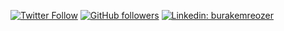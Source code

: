 <!-- <img src="cover.gif" width="600" height="213"></img> -->

<!-- ![](https://komarev.com/ghpvc/?username=bubabi&color=green) -->
[![Twitter Follow](https://img.shields.io/twitter/follow/burakemreozer?label=Follow)](https://twitter.com/burakemreozer?lang=en)
[![GitHub followers](https://img.shields.io/github/followers/bubabi?label=Follow&style=social)](https://github.com/bubabi)
[![Linkedin: burakemreozer](https://img.shields.io/badge/-Follow-blue?style=flat-square&logo=Linkedin&logoColor=white&link=https://www.linkedin.com/in/burakemreozer/)](https://www.linkedin.com/in/burakemreozer/)

<!--
[![Mail Badge](https://img.shields.io/badge/burakemreozer@gmail.com-c14438?style=for-the-badge&logo=Gmail&logoColor=white&link=mailto:burakemreozer@gmail.com)](mailto:burakemreozer@gmail.com)

[![](https://img.shields.io/badge/linkedin-%230077B5.svg?&style=for-the-badge&logo=linkedin&logoColor=white)](https://www.linkedin.com/in/burakemreozer/) 

![Visitor Count](https://profile-counter.glitch.me/bubabi/count.svg)


Here are some ideas to get you started:

- 🔭 I’m currently working on ...
- 🌱 I’m currently learning ...
- 👯 I’m looking to collaborate on ...
- 🤔 I’m looking for help with ...
- 💬 Ask me about ...
- 📫 How to reach me: ...
- 😄 Pronouns: ...
- ⚡ Fun fact: ...
-->
